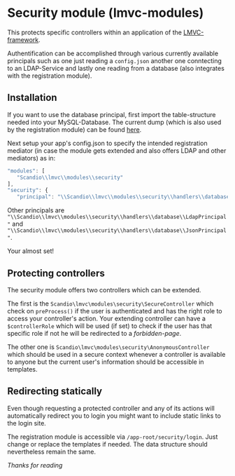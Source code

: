 # Security module (lmvc-modules)

This protects specific controllers within an application of the [LMVC-framework](https://github.com/scandio/lmvc).

Authentification can be accomplished through various currently available principals such as one just reading a `config.json` another one conntecting to an LDAP-Service and lastly one reading from a database (also integrates with the registration module).

## Installation

If you want to use the database principal, first import the table-structure needed into your MySQL-Database. The current dump (which is also used by the registration module) can be found [here](https://github.com/scandio/lmvc-modules/tree/master/lib/Scandio/lmvc/modules/security/docs/DatabasePrincipal.sql).

Next setup your app's config.json to specify the intended registration mediator (in case the module gets extended and also offers LDAP and other mediators) as in:

```js
"modules": [
   "Scandio\\lmvc\\modules\\security"
],
"security": {
   "principal": "\\Scandio\\lmvc\\modules\\security\\handlers\\database\\DatabasePrincipal",
```

Other principals are `"\\Scandio\\lmvc\\modules\\security\\handlers\\database\\LdapPrincipal"` and `"\\Scandio\\lmvc\\modules\\security\\handlers\\database\\JsonPrincipal"`.

Your almost set!

## Protecting controllers

The security module offers two controllers which can be extended.

The first is the `Scandio\lmvc\modules\security\SecureController` which check on `preProcess()` if the user is authenticated and has the right role to access your controller's action. Your extending controller can have a `$controllerRole` which will be used (if set) to check if the user has that specific role if not he will be redirected to a *forbidden-page*.

The other one is `Scandio\lmvc\modules\security\AnonymousController` which should be used in a secure context whenever a controller is available to anyone but the current user's information should be accessible in templates.

## Redirecting statically

Even though requesting a protected controller and any of its actions will automatically redirect you to login you might want to include static links to the login site.

The registration module is accessible via `/app-root/security/login`.
Just change or replace the templates if needed. The data structure should nevertheless remain the same.

*Thanks for reading*